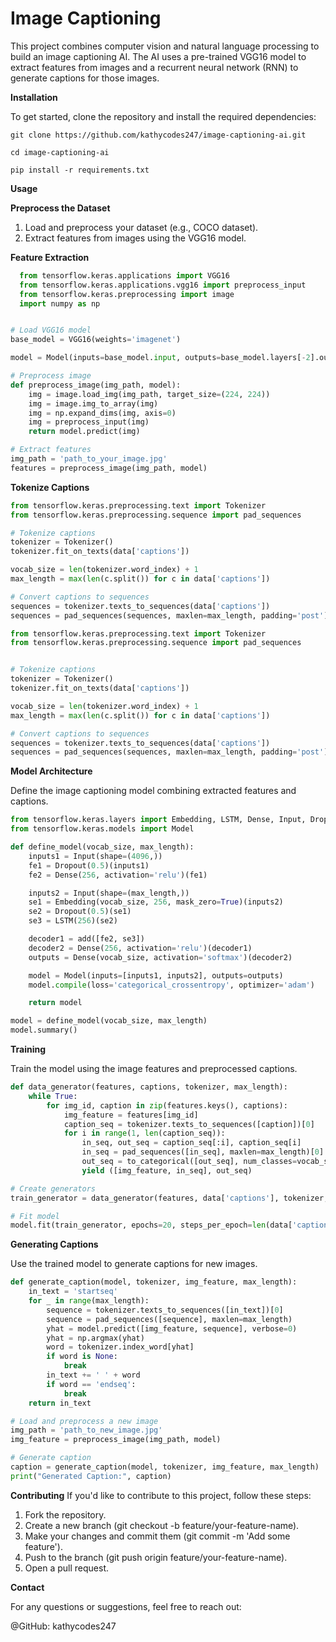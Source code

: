 # Image Captioning

This project combines computer vision and natural language processing to build an image captioning AI. The AI uses a pre-trained VGG16 model to extract features from images and a recurrent neural network (RNN) to generate captions for those images.


**Installation**

To get started, clone the repository and install the required dependencies:
```
git clone https://github.com/kathycodes247/image-captioning-ai.git 

cd image-captioning-ai

pip install -r requirements.txt
```

**Usage**

**Preprocess the Dataset**
1. Load and preprocess your dataset (e.g., COCO dataset).
2. Extract features from images using the VGG16 model.

**Feature Extraction**

```python
  from tensorflow.keras.applications import VGG16
  from tensorflow.keras.applications.vgg16 import preprocess_input
  from tensorflow.keras.preprocessing import image
  import numpy as np


# Load VGG16 model
base_model = VGG16(weights='imagenet')

model = Model(inputs=base_model.input, outputs=base_model.layers[-2].output)

# Preprocess image
def preprocess_image(img_path, model):
    img = image.load_img(img_path, target_size=(224, 224))
    img = image.img_to_array(img)
    img = np.expand_dims(img, axis=0)
    img = preprocess_input(img)
    return model.predict(img)

# Extract features
img_path = 'path_to_your_image.jpg'
features = preprocess_image(img_path, model)
```

**Tokenize Captions**

```python
from tensorflow.keras.preprocessing.text import Tokenizer
from tensorflow.keras.preprocessing.sequence import pad_sequences

# Tokenize captions
tokenizer = Tokenizer()
tokenizer.fit_on_texts(data['captions'])

vocab_size = len(tokenizer.word_index) + 1
max_length = max(len(c.split()) for c in data['captions'])

# Convert captions to sequences
sequences = tokenizer.texts_to_sequences(data['captions'])
sequences = pad_sequences(sequences, maxlen=max_length, padding='post')

from tensorflow.keras.preprocessing.text import Tokenizer
from tensorflow.keras.preprocessing.sequence import pad_sequences


# Tokenize captions
tokenizer = Tokenizer()
tokenizer.fit_on_texts(data['captions'])

vocab_size = len(tokenizer.word_index) + 1
max_length = max(len(c.split()) for c in data['captions'])

# Convert captions to sequences
sequences = tokenizer.texts_to_sequences(data['captions'])
sequences = pad_sequences(sequences, maxlen=max_length, padding='post')
```

**Model Architecture**

Define the image captioning model combining extracted features and captions.
```python 
from tensorflow.keras.layers import Embedding, LSTM, Dense, Input, Dropout, add
from tensorflow.keras.models import Model

def define_model(vocab_size, max_length):
    inputs1 = Input(shape=(4096,))
    fe1 = Dropout(0.5)(inputs1)
    fe2 = Dense(256, activation='relu')(fe1)

    inputs2 = Input(shape=(max_length,))
    se1 = Embedding(vocab_size, 256, mask_zero=True)(inputs2)
    se2 = Dropout(0.5)(se1)
    se3 = LSTM(256)(se2)

    decoder1 = add([fe2, se3])
    decoder2 = Dense(256, activation='relu')(decoder1)
    outputs = Dense(vocab_size, activation='softmax')(decoder2)

    model = Model(inputs=[inputs1, inputs2], outputs=outputs)
    model.compile(loss='categorical_crossentropy', optimizer='adam')

    return model

model = define_model(vocab_size, max_length)
model.summary()
```

**Training**

Train the model using the image features and preprocessed captions.
```python
def data_generator(features, captions, tokenizer, max_length):
    while True:
        for img_id, caption in zip(features.keys(), captions):
            img_feature = features[img_id]
            caption_seq = tokenizer.texts_to_sequences([caption])[0]
            for i in range(1, len(caption_seq)):
                in_seq, out_seq = caption_seq[:i], caption_seq[i]
                in_seq = pad_sequences([in_seq], maxlen=max_length)[0]
                out_seq = to_categorical([out_seq], num_classes=vocab_size)[0]
                yield ([img_feature, in_seq], out_seq)

# Create generators
train_generator = data_generator(features, data['captions'], tokenizer, max_length)

# Fit model
model.fit(train_generator, epochs=20, steps_per_epoch=len(data['captions']), verbose=1)
```

**Generating Captions**

Use the trained model to generate captions for new images.
```python
def generate_caption(model, tokenizer, img_feature, max_length):
    in_text = 'startseq'
    for _ in range(max_length):
        sequence = tokenizer.texts_to_sequences([in_text])[0]
        sequence = pad_sequences([sequence], maxlen=max_length)
        yhat = model.predict([img_feature, sequence], verbose=0)
        yhat = np.argmax(yhat)
        word = tokenizer.index_word[yhat]
        if word is None:
            break
        in_text += ' ' + word
        if word == 'endseq':
            break
    return in_text

# Load and preprocess a new image
img_path = 'path_to_new_image.jpg'
img_feature = preprocess_image(img_path, model)

# Generate caption
caption = generate_caption(model, tokenizer, img_feature, max_length)
print("Generated Caption:", caption)
```

**Contributing**
If you'd like to contribute to this project, follow these steps:

1. Fork the repository.
2. Create a new branch (git checkout -b feature/your-feature-name).
3. Make your changes and commit them (git commit -m 'Add some feature').
4. Push to the branch (git push origin feature/your-feature-name).
5. Open a pull request.

**Contact**

For any questions or suggestions, feel free to reach out:

@GitHub: kathycodes247

